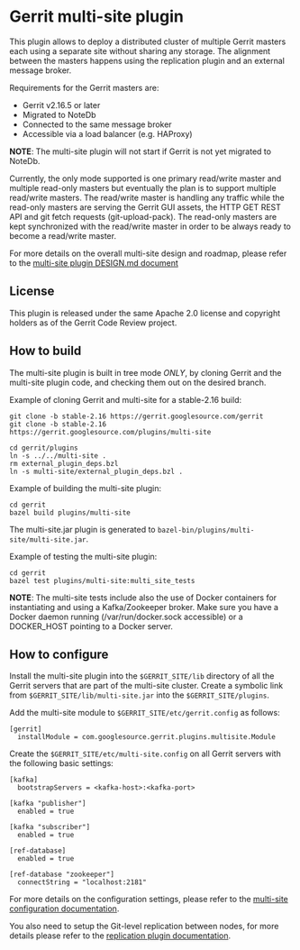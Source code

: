 # Gerrit multi-site plugin

This plugin allows to deploy a distributed cluster of multiple Gerrit masters
each using a separate site without sharing any storage. The alignment between
the masters happens using the replication plugin and an external message broker.

Requirements for the Gerrit masters are:

- Gerrit v2.16.5 or later
- Migrated to NoteDb
- Connected to the same message broker
- Accessible via a load balancer (e.g. HAProxy)

**NOTE**: The multi-site plugin will not start if Gerrit is not yet migrated
to NoteDb.

Currently, the only mode supported is one primary read/write master
and multiple read-only masters but eventually the plan is to support multiple
read/write masters. The read/write master is handling any traffic while the
read-only masters are serving the Gerrit GUI assets, the HTTP GET REST API and
git fetch requests (git-upload-pack). The read-only masters are kept synchronized
with the read/write master in order to be always ready to become a read/write master.

For more details on the overall multi-site design and roadmap, please refer
to the [multi-site plugin DESIGN.md document](DESIGN.md)

## License

This plugin is released under the same Apache 2.0 license and copyright holders
as of the Gerrit Code Review project.

## How to build

The multi-site plugin is built in tree mode *ONLY*, by cloning
Gerrit and the multi-site plugin code, and checking them out on the desired branch.

Example of cloning Gerrit and multi-site for a stable-2.16 build:

```
git clone -b stable-2.16 https://gerrit.googlesource.com/gerrit
git clone -b stable-2.16 https://gerrit.googlesource.com/plugins/multi-site

cd gerrit/plugins
ln -s ../../multi-site .
rm external_plugin_deps.bzl
ln -s multi-site/external_plugin_deps.bzl .
```

Example of building the multi-site plugin:

```
cd gerrit
bazel build plugins/multi-site
```

The multi-site.jar plugin is generated to `bazel-bin/plugins/multi-site/multi-site.jar`.

Example of testing the multi-site plugin:

```
cd gerrit
bazel test plugins/multi-site:multi_site_tests
```

**NOTE**: The multi-site tests include also the use of Docker containers for
instantiating and using a Kafka/Zookeeper broker. Make sure you have a Docker
daemon running (/var/run/docker.sock accessible) or a DOCKER_HOST pointing to
a Docker server.

## How to configure

Install the multi-site plugin into the `$GERRIT_SITE/lib` directory of all
the Gerrit servers that are part of the multi-site cluster.
Create a symbolic link from `$GERRIT_SITE/lib/multi-site.jar` into the
`$GERRIT_SITE/plugins`.

Add the multi-site module to `$GERRIT_SITE/etc/gerrit.config` as follows:

```
[gerrit]
  installModule = com.googlesource.gerrit.plugins.multisite.Module
```

Create the `$GERRIT_SITE/etc/multi-site.config` on all Gerrit servers with the
following basic settings:

```
[kafka]
  bootstrapServers = <kafka-host>:<kafka-port>

[kafka "publisher"]
  enabled = true

[kafka "subscriber"]
  enabled = true

[ref-database]
  enabled = true

[ref-database "zookeeper"]
  connectString = "localhost:2181"
```

For more details on the configuration settings, please refer to the
[multi-site configuration documentation](src/main/resources/Documentation/config.md).

You also need to setup the Git-level replication between nodes, for more details
please refer to the
[replication plugin documentation](https://gerrit.googlesource.com/plugins/replication/+/refs/heads/master/src/main/resources/Documentation/config.md).
